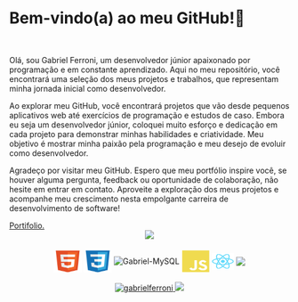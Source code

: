 
<h1>Bem-vindo(a) ao meu GitHub!👋</h1>
</br>
<p>Olá, sou Gabriel Ferroni, um desenvolvedor júnior apaixonado por programação e em constante aprendizado. Aqui no meu repositório, você encontrará uma seleção dos meus projetos e trabalhos, que representam minha jornada inicial como desenvolvedor.</p>

<p>Ao explorar meu GitHub, você encontrará projetos que vão desde pequenos aplicativos web até exercícios de programação e estudos de caso. Embora eu seja um desenvolvedor júnior, coloquei muito esforço e dedicação em cada projeto para demonstrar minhas habilidades e criatividade. Meu objetivo é mostrar minha paixão pela programação e meu desejo de evoluir como desenvolvedor.</p>

<p>Agradeço por visitar meu GitHub. Espero que meu portfólio inspire você, se houver alguma pergunta, feedback ou oportunidade de colaboração, não hesite em entrar em contato. Aproveite a exploração dos meus projetos e acompanhe meu crescimento nesta empolgante carreira de desenvolvimento de software!</p>
<a  href="https://gabrielferroni.github.io/portfolio/" target="_blank">Portifolio.</a>


<div align="center">
  <a href="https://www.linkedin.com/in/gabriel-paiva-1a2b1718a/" target="_blank"><img src="https://img.shields.io/badge/-LinkedIn-%230077B5?style=for-the-badge&logo=linkedin&logoColor=white" target="_blank"></a> 
  </div>


 
 </br>
 
  <div align="center">
  <img align="center" alt="Gabriel-HTML" height="40" width="50" src="https://raw.githubusercontent.com/devicons/devicon/master/icons/html5/html5-original.svg">
  <img align="center" alt="Gabriel-CSS" height="40" width="50" src="https://raw.githubusercontent.com/devicons/devicon/master/icons/css3/css3-original.svg">
  <img align="center" alt="Gabriel-MySQL" height="40" width="50"src="https://cdn.jsdelivr.net/gh/devicons/devicon/icons/mysql/mysql-original.svg" />
  <img align="center" alt="Gabriel-Js" height="40" width="50" src="https://raw.githubusercontent.com/devicons/devicon/master/icons/javascript/javascript-plain.svg">
  <img align="center" alt="Gabriel-React" height="30" width="40" src="https://raw.githubusercontent.com/devicons/devicon/master/icons/react/react-original.svg">
  <img align="center" alt+"PHP" hegth="60" width="60" src="https://icongr.am/devicon/php-original.svg?size=128&color=currentColor">
 </div>
 
  <br>

 <div align="center">
  <a href="https://github.com/gabrielferroni">
  <img height="165em" src="https://github-readme-stats.vercel.app/api?username=gabrielferroni&show_icons=true&theme=midnight-purple&count_private=true&locale=en" alt="gabrielferroni" />
    <img height="165em" src="https://github-readme-stats.vercel.app/api/top-langs/?username=gabrielferroni&layout=compact&langs_count=7&theme=midnight-purple"/>
  </div>


 

 

 

  

